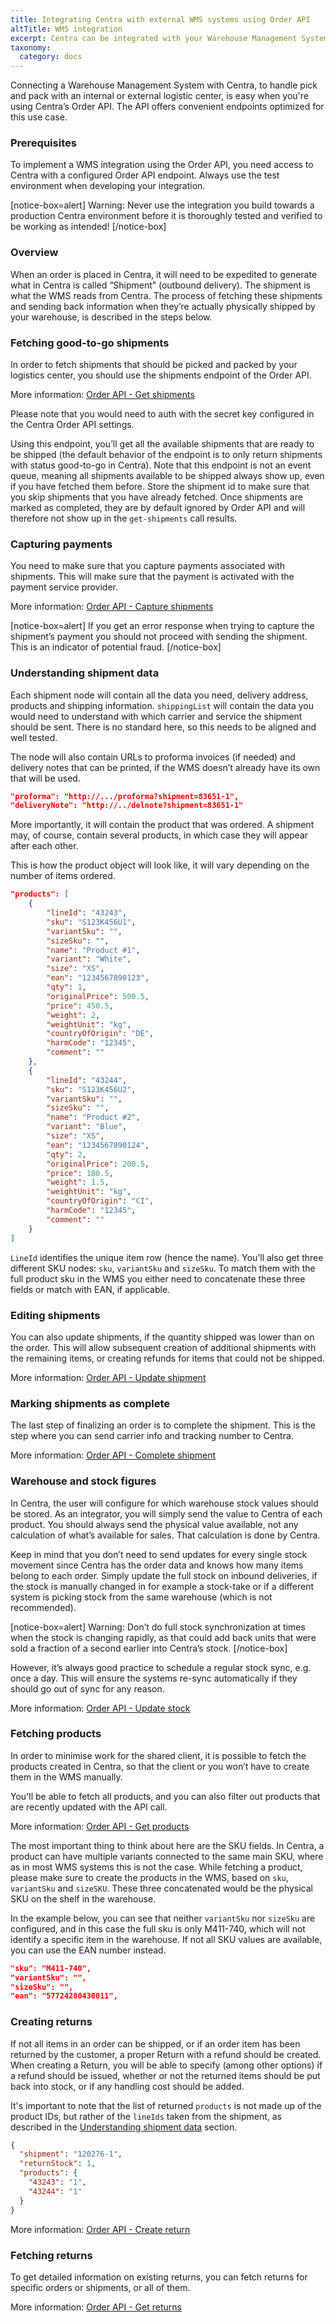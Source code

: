 ```yaml
---
title: Integrating Centra with external WMS systems using Order API
altTitle: WMS integration
excerpt: Centra can be integrated with your Warehouse Management System in order to handle pick-and-pack services, manage stock or take care of product returns. Click here to learn about the basic functionality of our Order API.
taxonomy:
  category: docs
---
```


Connecting a Warehouse Management System with Centra, to handle pick and pack with an internal or external logistic center, is easy when you're using Centra’s Order API. The API offers convenient endpoints optimized for this use case.

### Prerequisites

To implement a WMS integration using the Order API, you need access to Centra with a configured Order API endpoint. Always use the test environment when developing your integration.

[notice-box=alert]
Warning: Never use the integration you build towards a production Centra environment before it is thoroughly tested and verified to be working as intended!
[/notice-box]

### Overview

When an order is placed in Centra, it will need to be expedited to generate what in Centra is called “Shipment” (outbound delivery). The shipment is what the WMS reads from Centra. The process of fetching these shipments and sending back information when they’re actually physically shipped by your warehouse, is described in the steps below.

### Fetching good-to-go shipments

In order to fetch shipments that should be picked and packed by your logistics center, you should use the shipments endpoint of the Order API.

More information: [Order API - Get shipments](https://docs.centra.com/reference/stable/order-api/get-shipments)

Please note that you would need to auth with the secret key configured in the Centra Order API settings.

Using this endpoint, you’ll get all the available shipments that are ready to be shipped (the default behavior of the endpoint is to only return shipments with status good-to-go in Centra). Note that this endpoint is not an event queue, meaning all shipments available to be shipped always show up, even if you have fetched them before. Store the shipment id to make sure that you skip shipments that you have already fetched. Once shipments are marked as completed, they are by default ignored by Order API and will therefore not show up in the `get-shipments` call results.

### Capturing payments

You need to make sure that you capture payments associated with shipments. This will make sure that the payment is activated with the payment service provider.

More information: [Order API - Capture shipments](https://docs.centra.com/reference/stable/order-api/capture-shipment)

[notice-box=alert]
If you get an error response when trying to capture the shipment’s payment you should not proceed with sending the shipment. This is an indicator of potential fraud.
[/notice-box]

### Understanding shipment data

Each shipment node will contain all the data you need, delivery address, products and shipping information. `shippingList` will contain the data you would need to understand with which carrier and service the shipment should be sent. There is no standard here, so this needs to be aligned and well tested.

The node will also contain URLs to proforma invoices (if needed) and delivery notes that can be printed, if the WMS doesn’t already have its own that will be used.

```json
"proforma": "http://.../proforma?shipment=83651-1",
"deliveryNote": "http://../delnote?shipment=83651-1"
```

More importantly, it will contain the product that was ordered. A shipment may, of course, contain several products, in which case they will appear after each other.

This is how the product object will look like, it will vary depending on the number of items ordered.

```json
"products": [
	{
		"lineId": "43243",
		"sku": "S123K456U1",
		"variantSku": "",
		"sizeSku": "",
		"name": "Product #1",
		"variant": "White",
		"size": "XS",
		"ean": "1234567890123",
		"qty": 1,
		"originalPrice": 500.5,
		"price": 450.5,
		"weight": 2,
		"weightUnit": "kg",
		"countryOfOrigin": "DE",
		"harmCode": "12345",
		"comment": ""
	},
	{
		"lineId": "43244",
		"sku": "S123K456U2",
		"variantSku": "",
		"sizeSku": "",
		"name": "Product #2",
		"variant": "Blue",
		"size": "XS",
		"ean": "1234567890124",
		"qty": 2,
		"originalPrice": 200.5,
		"price": 180.5,
		"weight": 1.5,
		"weightUnit": "kg",
		"countryOfOrigin": "CI",
		"harmCode": "12345",
		"comment": ""
	}
]
```

`LineId` identifies the unique item row (hence the name). You’ll also get three different SKU nodes: `sku`, `variantSku` and `sizeSku`. To match them with the full product sku in the WMS you either need to concatenate these three fields or match with EAN, if applicable.

### Editing shipments

You can also update shipments, if the quantity shipped was lower than on the order. This will allow subsequent creation of additional shipments with the remaining items, or creating refunds for items that could not be shipped.

More information: [Order API - Update shipment](https://docs.centra.com/reference/stable/order-api/update-shipment)

### Marking shipments as complete

The last step of finalizing an order is to complete the shipment. This is the step where you can send carrier info and tracking number to Centra.

More information: [Order API - Complete shipment](https://docs.centra.com/reference/stable/order-api/complete-shipment)

### Warehouse and stock figures

In Centra, the user will configure for which warehouse stock values should be stored. As an integrator, you will simply send the value to Centra of each product. You should always send the physical value available, not any calculation of what’s available for sales. That calculation is done by Centra.

Keep in mind that you don’t need to send updates for every single stock movement since Centra has the order data and knows how many items belong to each order. Simply update the full stock on inbound deliveries, if the stock is manually changed in for example a stock-take or if a different system is picking stock from the same warehouse (which is not recommended).

[notice-box=alert]
Warning: Don’t do full stock synchronization at times when the stock is changing rapidly, as that could add back units that were sold a fraction of a second earlier into Centra’s stock.
[/notice-box]

However, it’s always good practice to schedule a regular stock sync, e.g. once a day. This will ensure the systems re-sync automatically if they should go out of sync for any reason.

More information: [Order API - Update stock](https://docs.centra.com/reference/stable/order-api/update-stock)

### Fetching products

In order to minimise work for the shared client, it is possible to fetch the products created in Centra, so that the client or you won’t have to create them in the WMS manually.

You'll be able to fetch all products, and you can also filter out products that are recently updated with the API call.

More information: [Order API - Get products](https://docs.centra.com/reference/stable/order-api/get-products)

The most important thing to think about here are the SKU fields. In Centra, a product can have multiple variants connected to the same main SKU, where as in most WMS systems this is not the case. While fetching a product, please make sure to create the products in the WMS, based on `sku`, `variantSku` and `sizeSKU`. These three concatenated would be the physical SKU on the shelf in the warehouse.

In the example below, you can see that neither `variantSku` nor `sizeSku` are configured, and in this case the full sku is only M411-740, which will not identify a specific item in the warehouse. If not all SKU values are available, you can use the EAN number instead.

```json
"sku": "M411-740",
"variantSku": "",
"sizeSku": "",
"ean": "57724280430011",
```

### Creating returns

If not all items in an order can be shipped, or if an order item has been returned by the customer, a proper Return with a refund should be created. When creating a Return, you will be able to specify (among other options) if a refund should be issued, whether or not the returned items should be put back into stock, or if any handling cost should be added.

It's important to note that the list of returned `products` is not made up of the product IDs, but rather of the `lineIds` taken from the shipment, as described in the [Understanding shipment data](#understanding-shipment-data) section.

```json
{
  "shipment": "120276-1",
  "returnStock": 1,
  "products": {
    "43243": "1",
    "43244": "1"
  }
}
```

More information: [Order API - Create return](https://docs.centra.com/reference/stable/order-api/create-return)

### Fetching returns

To get detailed information on existing returns, you can fetch returns for specific orders or shipments, or all of them.

More information: [Order API - Get returns](https://docs.centra.com/reference/stable/order-api/get-returns)
